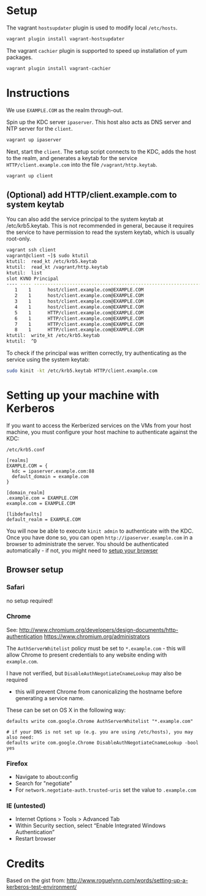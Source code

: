 # Setup

The vagrant `hostsupdater` plugin is used to modify local `/etc/hosts`.

```sh
vagrant plugin install vagrant-hostsupdater
```

The vagrant `cachier` plugin is supported to speed up installation of yum
packages.

```sh
vagrant plugin install vagrant-cachier
```

# Instructions

We use `EXAMPLE.COM` as the realm through-out.

Spin up the KDC server `ipaserver`. This host also acts as DNS server
and NTP server for the `client`.

```sh
vagrant up ipaserver
```

Next, start the `client`. The setup script connects to the KDC, adds the host
to the realm, and generates a keytab for the service `HTTP/client.example.com`
into the file `/vagrant/http.keytab`.

```sh
vagrant up client
```

## (Optional) add HTTP/client.example.com to system keytab

You can also add the service principal to the system keytab at /etc/krb5.keytab.
This is not recommended in general, because it requires the service to have
permission to read the system keytab, which is usually root-only.

```sh
vagrant ssh client
vagrant@client ~]$ sudo ktutil
ktutil:  read_kt /etc/krb5.keytab
ktutil:  read_kt /vagrant/http.keytab
ktutil:  list
slot KVNO Principal
---- ---- ---------------------------------------------------------------------
   1    1      host/client.example.com@EXAMPLE.COM
   2    1      host/client.example.com@EXAMPLE.COM
   3    1      host/client.example.com@EXAMPLE.COM
   4    1      host/client.example.com@EXAMPLE.COM
   5    1      HTTP/client.example.com@EXAMPLE.COM
   6    1      HTTP/client.example.com@EXAMPLE.COM
   7    1      HTTP/client.example.com@EXAMPLE.COM
   8    1      HTTP/client.example.com@EXAMPLE.COM
ktutil:  write_kt /etc/krb5.keytab
ktutil:  ^D
```

To check if the principal was written correctly, try authenticating as the
service using the system keytab:

```sh
sudo kinit -kt /etc/krb5.keytab HTTP/client.example.com
```

# Setting up your machine with Kerberos

If you want to access the Kerberized services on the VMs from your host
machine, you must configure your host machine to authenticate against the KDC:

`/etc/krb5.conf`
```
[realms]
EXAMPLE.COM = {
  kdc = ipaserver.example.com:88
  default_domain = example.com
}

[domain_realm]
.example.com = EXAMPLE.COM
example.com = EXAMPLE.COM

[libdefaults]
default_realm = EXAMPLE.COM
```

You will now be able to execute `kinit admin` to authenticate with the KDC.
Once you have done so, you can open `http://ipaserver.example.com` in a browser
to administrate the server. You should be authenticated automatically - if not, you might need to [setup your browser](#BrowserSetup)

## Browser setup

### Safari

no setup required!

### Chrome

See: http://www.chromium.org/developers/design-documents/http-authentication
https://www.chromium.org/administrators

The `AuthServerWhitelist` policy must be set to `*.example.com` - this will
allow Chrome to present credentials to any website ending with `example.com`.

I have not verified, but `DisableAuthNegotiateCnameLookup` may also be required
- this will prevent Chrome from canonicalizing the hostname before generating a
service name.

These can be set on OS X in the following way:

```
defaults write com.google.Chrome AuthServerWhitelist "*.example.com"

# if your DNS is not set up (e.g. you are using /etc/hosts), you may also need:
defaults write com.google.Chrome DisableAuthNegotiateCnameLookup -bool yes
```

### Firefox

* Navigate to about:config
* Search for "negotiate"
* For `network.negotiate-auth.trusted-uris` set the value to `.example.com`

### IE (untested)

* Internet Options > Tools > Advanced Tab
* Within Security section, select “Enable Integrated Windows Authentication”
* Restart browser

# Credits

Based on the gist from: http://www.roguelynn.com/words/setting-up-a-kerberos-test-environment/

